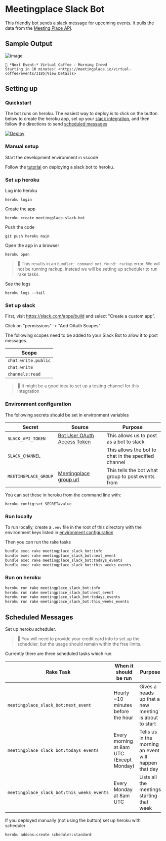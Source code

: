 # Meetingplace Slack Bot

This friendly bot sends a slack message for upcoming events. It pulls the data from the [Meeting Place API](https://meetingplace.io/api).

## Sample Output

![image](https://user-images.githubusercontent.com/325384/97884868-81de8380-1d1e-11eb-9a6f-0a6f9f2d1b7e.png)

```
📅 *Next Event:* Virtual Coffee - Morning Crowd
Starting in 10 minutes! <https://meetingplace.io/virtual-coffee/events/3185|View Details>
```

## Setting up

### Quickstart

The bot runs on heroku.  The easiest way to deploy is to click on the button below to create the heroku app, set up your [slack integration](#set-up-slack), and then follow the directions to send [scheduled messages](#scheduled-messages)

[![Deploy](https://www.herokucdn.com/deploy/button.svg)](https://heroku.com/deploy)

### Manual setup
Start the development environment in vscode

Follow the [tutorial](https://blog.heroku.com/how-to-deploy-your-slack-bots-to-heroku) on deploying a slack bot to heroku.

### Set up heroku

Log into heroku

```
heroku login
```

Create the app

```
heroku create meetingplace-slack-bot
```

Push the code 

```
git push heroku main
```

Open the app in a browser

```
heroku open
```
> :pencil: This results in an `bundler: command not found: rackup` error.  We will not be running rackup, instead we will be setting up scheduler to run rake tasks.

See the logs 

```
heroku logs --tail
```

### Set up slack

First, visit https://slack.com/apps/build and select "Create a custom app".

Click on "permissions" -> "Add OAuth Scopes"

The following scopes need to be added to your Slack Bot to allow it to post messages.

| Scope               |
| ------------------- |
| `chat:write.public` |
| `chat:write`        |
| `channels:read`     |


> :pencil: It might be a good idea to set up a testing channel for this integration

### Environment configuration

The following secrets should be set in environment variables

| Secret               | Source                                                     | Purpose                                              |
| -------------------- | ---------------------------------------------------------- | ---------------------------------------------------- |
| `SLACK_API_TOKEN`    | [Bot User OAuth Access Token](https://api.slack.com/apps/) | This allows us to post as a bot to slack             |
| `SLACK_CHANNEL`      |                                                            | This allows the bot to chat in the specified channel |
| `MEETINGPLACE_GROUP` | [Meetingplace group url](https//meetingplace.io/api)       | This tells the bot what group to post events from    |


You can set these in heroku from the command line with:

```
heroku config:set SECRET=value
```

### Run locally

To run locally, create a `.env` file in the root of this directory with the environment keys listed in [environment configuration](#environment-configuration)

Then you can run the rake tasks


```bash
bundle exec rake meetingplace_slack_bot:info
bundle exec rake meetingplace_slack_bot:next_event
bundle exec rake meetingplace_slack_bot:todays_events
bundle exec rake meetingplace_slack_bot:this_weeks_events
```

### Run on heroku

```bash
heroku run rake meetingplace_slack_bot:info
heroku run rake meetingplace_slack_bot:next_event
heroku run rake meetingplace_slack_bot:todays_events
heroku run rake meetingplace_slack_bot:this_weeks_events
```

## Scheduled Messages

Set up heroku scheduler.

> :pencil: You will need to provide your credit card info to set up the scheduler, but the usage should remain within the free limits.

Currently there are three scheduled tasks which run:

| Rake Task                                  | When it should be run                    | Purpose                                               |
| ------------------------------------------ | ---------------------------------------- | ----------------------------------------------------- |
| `meetingplace_slack_bot:next_event`        | Hourly ~10 minutes before the hour       | Gives a heads up that a new meeting is about to start |
| `meetingplace_slack_bot:todays_events`     | Every morning at 8am UTC (Except Monday) | Tells us in the morning an event will happen that day |
| `meetingplace_slack_bot:this_weeks_events` | Every Monday at 8am UTC                  | Lists all the meetings starting that week             |


If you deployed manually (not using the button) set up heroku with scheduler

```bash
heroku addons:create scheduler:standard
```
